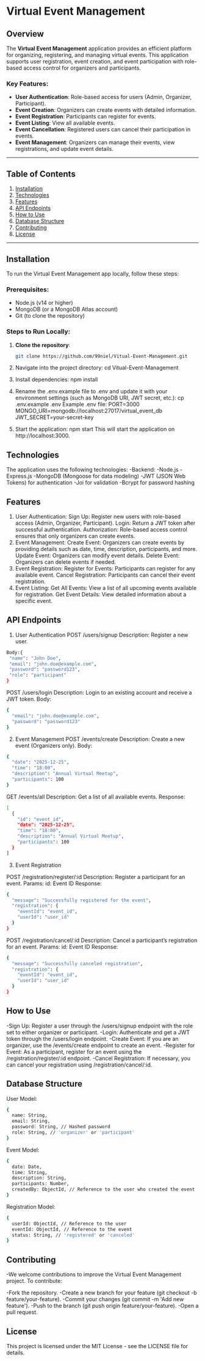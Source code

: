 # Virtual Event Management

## Overview

The **Virtual Event Management** application provides an efficient platform for organizing, registering, and managing virtual events. This application supports user registration, event creation, and event participation with role-based access control for organizers and participants.

### Key Features:

- **User Authentication**: Role-based access for users (Admin, Organizer, Participant).
- **Event Creation**: Organizers can create events with detailed information.
- **Event Registration**: Participants can register for events.
- **Event Listing**: View all available events.
- **Event Cancellation**: Registered users can cancel their participation in events.
- **Event Management**: Organizers can manage their events, view registrations, and update event details.

---

## Table of Contents

1. [Installation](#installation)
2. [Technologies](#technologies)
3. [Features](#features)
4. [API Endpoints](#api-endpoints)
5. [How to Use](#how-to-use)
6. [Database Structure](#database-structure)
7. [Contributing](#contributing)
8. [License](#license)

---

## Installation

To run the Virtual Event Management app locally, follow these steps:

### Prerequisites:

- Node.js (v14 or higher)
- MongoDB (or a MongoDB Atlas account)
- Git (to clone the repository)

### Steps to Run Locally:

1. **Clone the repository**:

   ```bash
   git clone https://github.com/99niel/Vitual-Event-Management.git

   ```

2. Navigate into the project directory:
   cd Vitual-Event-Management

3. Install dependencies:
   npm install

4. Rename the .env.example file to .env and update it with your environment settings (such as MongoDB URI, JWT secret, etc.):
   cp .env.example .env
   Example .env file:
   PORT=3000
   MONGO_URI=mongodb://localhost:27017/virtual_event_db
   JWT_SECRET=your-secret-key

5. Start the application:
   npm start
   This will start the application on http://localhost:3000.

## Technologies

The application uses the following technologies:
-Backend:
-Node.js
-Express.js
-MongoDB (Mongoose for data modeling)
-JWT (JSON Web Tokens) for authentication
-Joi for validation
-Bcrypt for password hashing

## Features

1. User Authentication:
   Sign Up: Register new users with role-based access (Admin, Organizer, Participant).
   Login: Return a JWT token after successful authentication.
   Authorization: Role-based access control ensures that only organizers can create events.
2. Event Management:
   Create Event: Organizers can create events by providing details such as date, time, description, participants, and more.
   Update Event: Organizers can modify event details.
   Delete Event: Organizers can delete events if needed.
3. Event Registration:
   Register for Events: Participants can register for any available event.
   Cancel Registration: Participants can cancel their event registration.
4. Event Listing:
   Get All Events: View a list of all upcoming events available for registration.
   Get Event Details: View detailed information about a specific event.

## API Endpoints

1. User Authentication
   POST /users/signup
   Description: Register a new user.

```bash
Body:{
 "name": "John Doe",
 "email": "john.doe@example.com",
 "password": "password123",
 "role": "participant"
}
```

POST /users/login
Description: Login to an existing account and receive a JWT token.
Body:

```bash
{
  "email": "john.doe@example.com",
  "password": "password123"
}
```

2. Event Management
   POST /events/create
   Description: Create a new event (Organizers only).
   Body:

```bash
{
  "date": "2025-12-25",
  "time": "18:00",
  "description": "Annual Virtual Meetup",
  "participants": 100
}
```

GET /events/all
Description: Get a list of all available events.
Response:

```bash
[
  {
    "id": "event_id",
    "date": "2025-12-25",
    "time": "18:00",
    "description": "Annual Virtual Meetup",
    "participants": 100
  }
]
```

3. Event Registration

POST /registration/register/:id
Description: Register a participant for an event.
Params:
id: Event ID
Response:

```bash
{
  "message": "Successfully registered for the event",
  "registration": {
    "eventId": "event_id",
    "userId": "user_id"
  }
}
```

POST /registration/cancel/:id
Description: Cancel a participant’s registration for an event.
Params:
id: Event ID
Response:

```bash
{
  "message": "Successfully canceled registration",
  "registration": {
    "eventId": "event_id",
    "userId": "user_id"
  }
}
```

## How to Use

-Sign Up: Register a user through the /users/signup endpoint with the role set to either organizer or participant.
-Login: Authenticate and get a JWT token through the /users/login endpoint.
-Create Event: If you are an organizer, use the /events/create endpoint to create an event.
-Register for Event: As a participant, register for an event using the /registration/register/:id endpoint.
-Cancel Registration: If necessary, you can cancel your registration using /registration/cancel/:id.

## Database Structure

User Model:

```bash
{
  name: String,
  email: String,
  password: String, // Hashed password
  role: String, // 'organizer' or 'participant'
}
```

Event Model:

```bash
{
  date: Date,
  time: String,
  description: String,
  participants: Number,
  createdBy: ObjectId, // Reference to the user who created the event
}

```

Registration Model:

```bash
{
  userId: ObjectId, // Reference to the user
  eventId: ObjectId, // Reference to the event
  status: String, // 'registered' or 'canceled'
}

```

## Contributing

-We welcome contributions to improve the Virtual Event Management project. To contribute:

-Fork the repository.
-Create a new branch for your feature (git checkout -b feature/your-feature).
-Commit your changes (git commit -m 'Add new feature').
-Push to the branch (git push origin feature/your-feature).
-Open a pull request.

## License

This project is licensed under the MIT License - see the LICENSE file for details.
